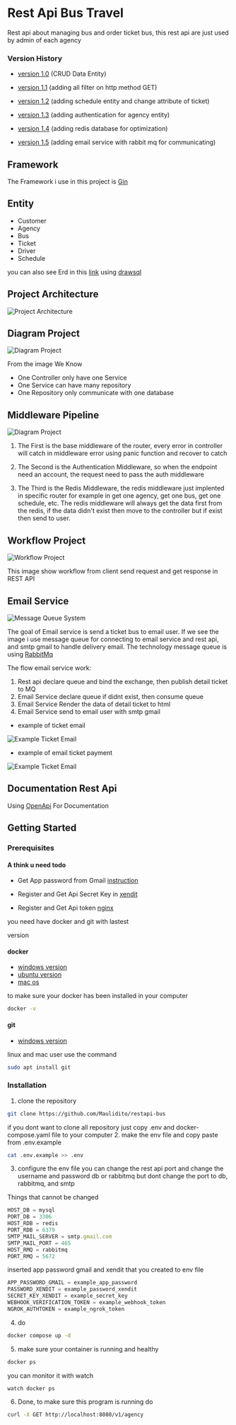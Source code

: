 # Rest Api Bus Travel

Rest api about managing bus and order ticket bus, this rest api are just used by admin of each agency

### Version History

- [version 1.0](https://github.com/Maulidito/restapi-bus/tree/e4a605c0f629203e73a3b60418968b3bf616bff8) (CRUD Data Entity)

- [version 1.1](https://github.com/Maulidito/restapi-bus/tree/dd752fa446c5d6df6d9a797cd3eeacffc7647acc) (adding all filter on http method GET)

- [version 1.2](https://github.com/Maulidito/restapi-bus/tree/aab5e04d8f2148dfd83e14cfa56b73ddf88f2dd3) (adding schedule entity and change attribute of ticket)

- [version 1.3](https://github.com/Maulidito/restapi-bus/tree/563cc904ae091aafb2ee33744e2d10ed1082fa1e) (adding authentication for agency entity)

- [version 1.4](https://github.com/Maulidito/restapi-bus/tree/20b78ef591e6c747bbd57627d85795fb0b9251d0) (adding redis database for optimization)

- [version 1.5](https://github.com/Maulidito/restapi-bus/tree/e00c8893ce99810a2ca5113367389a168c5c204e) (adding email service with rabbit mq for communicating)


## Framework

The Framework i use in this project is [Gin](https://github.com/gin-gonic/gin)

## Entity

- Customer
- Agency
- Bus
- Ticket
- Driver
- Schedule

you can also see Erd in this [link](https://drawsql.app/teams/maulidito-dwinandana/diagrams/rest-api-bus) using [drawsql](https://drawsql.app/)


## Project Architecture

![Project Architecture](./image/architecture.drawio_withBG.png)

## Diagram Project

![Diagram Project](./image/rest%20api%20bus%20diagram-diagram%20rest%20api.drawio.png)

From the image We Know

- One Controller only have one Service
- One Service can have many repository
- One Repository only communicate with one database

## Middleware Pipeline

![Diagram Project](./image/middleware_pipeline.png)

1. The First is the base middleware of the router, every error in controller will catch in middleware error using panic function and recover to catch

2. The Second is the Authentication Middleware, so when the endpoint need an account, the request need to pass the auth middleware

3. The Third is the Redis Middleware, the redis middleware just implented in specific router for example in get one agency, get one bus, get one schedule, etc. The redis middleware will always get the data first from the redis, if the data didn't exist then move to the controller but if exist then send to user.

## Workflow Project

![Workflow Project](./image/rest%20api%20bus%20diagram-WorkFlow.drawio.png)

This image show workflow from client send request and get response in REST API

## Email Service

![Message Queue System](./image/deep_dive_message_queue.png)


The goal of Email service is send a ticket bus to email user. If we see the image i use message queue for connecting to email service and rest api, and smtp gmail to handle delivery email. The technology message queue is using [RabbitMq](https://rabbitmq.com/)

The flow email service work:

1. Rest api declare queue and bind the exchange, then publish detail ticket to MQ
2. Email Service declare queue if didnt exist, then consume queue
3. Email Service Render the data of detail ticket to html
4. Email Service send to email user with smtp gmail

- example of ticket email

![Example Ticket Email](./image/email_ticket.png)

- example of email ticket payment

![Example Ticket Email](./image/email_payment_order.png)

## Documentation Rest Api

Using [OpenApi](https://app.swaggerhub.com/apis/Maulidito/api-bus_travel) For Documentation

## Getting Started 

### Prerequisites

#### A think u need todo
 - Get App password from Gmail [instruction](https://support.google.com/mail/answer/185833?hl=en) 

- Register and Get Api Secret Key in [xendit](https://www.xendit.co/en-id/)

- Register and Get Api token [nginx](https://ngrok.com/)


you need have docker and git with lastest 

version 
#### docker
- [windows version](https://docs.docker.com/desktop/install/windows-install/)
- [ubuntu version](https://docs.docker.com/engine/install/ubuntu/)
- [mac os](https://docs.docker.com/desktop/install/mac-install/)

to make sure your docker has been installed in your computer 
```sh
docker -v
```

#### git
- [windows version](https://git-scm.com/downloads)

linux and mac user use the command 
```sh
sudo apt install git
```

### Installation


1. clone the repository
``` sh
git clone https://github.com/Maulidito/restapi-bus
```
if you dont want to clone all repository just copy .env and docker-compose.yaml file to your computer
2. make the env file and copy paste from .env.example
``` sh
cat .env.example >> .env
```

3. configure the env file
you can change the rest api port and change the username and password db or rabbitmq but dont change the port to db, rabbitmq, and smtp

Things that cannot be changed
``` js
HOST_DB = mysql
PORT_DB = 3306 
HOST_RDB = redis 
PORT_RDB = 6379
SMTP_MAIL_SERVER = smtp.gmail.com
SMTP_MAIL_PORT = 465
HOST_RMQ = rabbitmq
PORT_RMQ = 5672
```
inserted app password gmail and xendit that you created to env file 
``` js
APP_PASSWORD_GMAIL = example_app_password
PASSWORD_XENDIT = example_password_xendit
SECRET_KEY_XENDIT = example_secret_key
WEBHOOK_VERIFICATION_TOKEN = example_webhook_token
NGROK_AUTHTOKEN = example_ngrok_token
```

4. do 
``` sh
docker compose up -d
```

5. make sure your container is running and healthy
``` sh 
docker ps
```
you can monitor it with watch
``` sh 
watch docker ps
```

6. Done, to make sure this program is running do
``` sh 
curl -X GET http://localhost:8080/v1/agency
```

